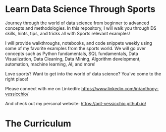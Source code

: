 # Learn Data Science Through Sports

Journey through the world of data science from beginner to advanced concepts and methodologies. In this repository, I will walk you through DS skills, hints, tips, and tricks all with Sports relevant examples! 

I will provide walkthroughs, notebooks, and code snippets weekly using some of my favorite examples from the sports world. We will go over concepts such as Python fundamentals, SQL fundamentals, Data Visualization, Data Cleaning, Data Mining, Algorithm development, automation, machine learning, AI, and more!

Love sports? Want to get into the world of data science? You've come to the right place!

Please connect with me on LinkedIn: https://www.linkedin.com/in/anthony-vessicchio/

And check out my personal website: https://ant-vessicchio.github.io/


# The Curriculum


